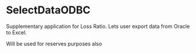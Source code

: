 # SelectDataODBC

Supplementary application for Loss Ratio. Lets user export data from Oracle to Excel.

Will be used for reserves purposes also

